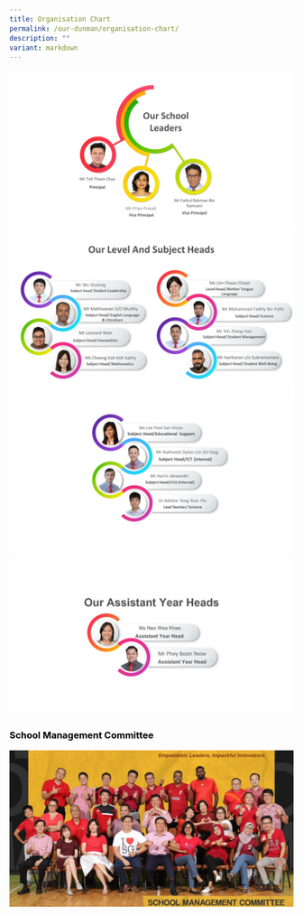 ```yaml
---
title: Organisation Chart
permalink: /our-dunman/organisation-chart/
description: ""
variant: markdown
---
```

![](/images/Organisation%20Chart/SLs_2024.jpg)
![](/images/Organisation%20Chart/HOD_2024g1.jpg)
![](/images/Organisation%20Chart/HOD_2024g2.jpg)
![](/images/Organisation%20Chart/AYH2024.jpg)



### <span style="color: black"> <b>School Management Committee</b> </span>
![](/images/Department%20Photos/smc%20i.jpg)